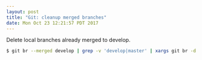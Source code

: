 ```yaml
---
layout: post
title: "Git: cleanup merged branches"
date: Mon Oct 23 12:21:57 PDT 2017
---
```


Delete local branches already merged to develop.

```bash
$ git br --merged develop | grep -v 'develop|master' | xargs git br -d
```
